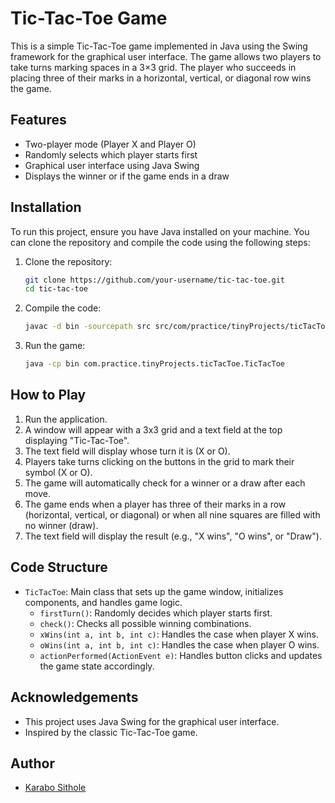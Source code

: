 # Tic-Tac-Toe Game

This is a simple Tic-Tac-Toe game implemented in Java using the Swing framework for the graphical user interface. The game allows two players to take turns marking spaces in a 3×3 grid. The player who succeeds in placing three of their marks in a horizontal, vertical, or diagonal row wins the game.

## Features

- Two-player mode (Player X and Player O)
- Randomly selects which player starts first
- Graphical user interface using Java Swing
- Displays the winner or if the game ends in a draw

## Installation

To run this project, ensure you have Java installed on your machine. You can clone the repository and compile the code using the following steps:

1. Clone the repository:
    ```sh
    git clone https://github.com/your-username/tic-tac-toe.git
    cd tic-tac-toe
    ```

2. Compile the code:
    ```sh
    javac -d bin -sourcepath src src/com/practice/tinyProjects/ticTacToe/TicTacToe.java
    ```

3. Run the game:
    ```sh
    java -cp bin com.practice.tinyProjects.ticTacToe.TicTacToe
    ```

## How to Play

1. Run the application.
2. A window will appear with a 3x3 grid and a text field at the top displaying "Tic-Tac-Toe".
3. The text field will display whose turn it is (X or O).
4. Players take turns clicking on the buttons in the grid to mark their symbol (X or O).
5. The game will automatically check for a winner or a draw after each move.
6. The game ends when a player has three of their marks in a row (horizontal, vertical, or diagonal) or when all nine squares are filled with no winner (draw).
7. The text field will display the result (e.g., "X wins", "O wins", or "Draw").

## Code Structure

- `TicTacToe`: Main class that sets up the game window, initializes components, and handles game logic.
    - `firstTurn()`: Randomly decides which player starts first.
    - `check()`: Checks all possible winning combinations.
    - `xWins(int a, int b, int c)`: Handles the case when player X wins.
    - `oWins(int a, int b, int c)`: Handles the case when player O wins.
    - `actionPerformed(ActionEvent e)`: Handles button clicks and updates the game state accordingly.


## Acknowledgements

- This project uses Java Swing for the graphical user interface.
- Inspired by the classic Tic-Tac-Toe game.

## Author

- [Karabo Sithole](https://github.com/Karabosithole)

